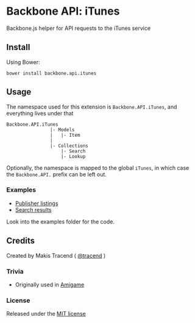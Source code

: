 # Backbone API: iTunes

Backbone.js helper for API requests to the iTunes service


## Install

Using Bower:
```
bower install backbone.api.itunes
```

## Usage

The namespace used for this extension is ```Backbone.API.iTunes```, and everything lives under that
````
Backbone.API.iTunes
				|- Models
				|	|- Item
				|
				|- Collections
					|- Search
					|- Lookup

````

Optionally, the namespace is mapped to the global ```iTunes```, in which case the ```Backbone.API.``` prefix can be left out.

### Examples

* [Publisher listings](http://rawgithub.com/backbone-api/itunes/master/examples/publisher.html)
* [Search results](http://rawgithub.com/backbone-api/itunes/master/examples/search.html)

Look into the examples folder for the code.


## Credits

Created by Makis Tracend ( [@tracend](http://github.com/tracend) )

### Trivia

* Originally used in [Amigame](http://am.i-ga.me)

### License

Released under the [MIT license](http://makesites.org/licenses/MIT)
